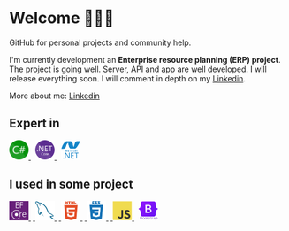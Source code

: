 <h1>
  Welcome 🙋🏻‍♂️
</h1>
<p>
  GitHub for personal projects and community help.
<p>
<p>
  I'm currently development an <b>Enterprise resource planning (ERP) project</b>. The project is going well. Server, API and app are well developed. I will release everything soon. I will comment in depth on my <a href="https://www.linkedin.com/in/bittencourtrodrigo/" target="_blank" title="https://www.linkedin.com/in/bittencourtrodrigo/">Linkedin<a>.
<p>
<p>
  More about me: 
  <a href="https://www.linkedin.com/in/bittencourtrodrigo/" target="_blank" title="https://www.linkedin.com/in/bittencourtrodrigo/">Linkedin</a>
<p>
<h2>Expert in</h2>
<div>
  <a href="https://learn.microsoft.com/en-us/dotnet/csharp/" target="_blank"> 
  <img src="icons/csharp.png" alt="c sharp" title="C#" width="35" height="35"/> 
  </a>
  &#8287;
  <a href="https://learn.microsoft.com/en-us/dotnet/core/introduction" target="_blank"> 
  <img src="icons/NET_Core_Logo.svg" alt="dot net core" title=".Net Core" width="35" height="35"/> 
  </a>
  &#8287;
  <a href="https://learn.microsoft.com/en-us/dotnet/framework/get-started/" target="_blank"> 
  <img src="icons/dot-net-plain-wordmark.svg" alt="dot net framework" title=".Net Framework" width="35" height="35"/> 
  </a>
</div>
<h2>I used in some project</h2>
<a href="https://learn.microsoft.com/en-us/ef/" target="_blank"> 
<img src="icons/pluginIcon.svg" alt="entity framework core" title="Entity Framework Core" width="35" height="35"/> 
</a>
&#8287;<a href="https://www.mysql.com/" target="_blank"> 
<img src="icons/mysql-original.svg" alt="my sql" title="MySql" width="35" height="35"/> 
</a>
&#8287;<a href="https://developer.mozilla.org/en-us/docs/Web/HTML" target="_blank"> 
<img src="icons/html5-plain-wordmark.svg" alt="html 5" title="HTML 5" width="35" height="35"/> 
</a>
&#8287;<a href="https://developer.mozilla.org/en-us/docs/Web/CSS" target="_blank"> 
<img src="icons/css3-plain-wordmark.svg" alt="css 3" title="CSS 3" width="35" height="35"/> 
</a>
&#8287;<a href="https://developer.mozilla.org/en-US/docs/Web/JavaScript" target="_blank"> 
<img src="icons/javascript-original.svg" alt="javascript" title="JavaScript" width="35" height="35"/> 
</a>
&#8287;
<a href="https://getbootstrap.com/" target="_blank"> 
<img src="icons/bootstrap-original-wordmark.svg" alt="bootstrap" title="Bootstrap" width="35" height="35"/> 
</a>
